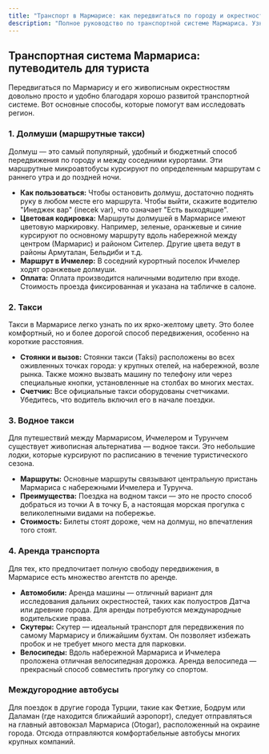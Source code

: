 ```yaml
---
title: "Транспорт в Мармарисе: как передвигаться по городу и окрестностям"
description: "Полное руководство по транспортной системе Мармариса. Узнайте все о долмушах, такси, водных такси и аренде транспорта для комфортного передвижения."
---
```


## Транспортная система Мармариса: путеводитель для туриста

Передвигаться по Мармарису и его живописным окрестностям довольно просто и удобно благодаря хорошо развитой транспортной системе. Вот основные способы, которые помогут вам исследовать регион.

### 1. Долмуши (маршрутные такси)

Долмуш — это самый популярный, удобный и бюджетный способ передвижения по городу и между соседними курортами. Эти маршрутные микроавтобусы курсируют по определенным маршрутам с раннего утра и до поздней ночи.

- **Как пользоваться:** Чтобы остановить долмуш, достаточно поднять руку в любом месте его маршрута. Чтобы выйти, скажите водителю "Инеджек вар" (inecek var), что означает "Есть выходящие".
- **Цветовая кодировка:** Маршруты долмушей в Мармарисе имеют цветовую маркировку. Например, зеленые, оранжевые и синие курсируют по основному маршруту вдоль набережной между центром (Мармарис) и районом Сителер. Другие цвета ведут в районы Армуталан, Бельдиби и т.д.
- **Маршрут в Ичмелер:** В соседний курортный поселок Ичмелер ходят оранжевые долмуши.
- **Оплата:** Оплата производится наличными водителю при входе. Стоимость проезда фиксированная и указана на табличке в салоне.

### 2. Такси

Такси в Мармарисе легко узнать по их ярко-желтому цвету. Это более комфортный, но и более дорогой способ передвижения, особенно на короткие расстояния.

- **Стоянки и вызов:** Стоянки такси (Taksi) расположены во всех оживленных точках города: у крупных отелей, на набережной, возле рынка. Также можно вызвать машину по телефону или через специальные кнопки, установленные на столбах во многих местах.
- **Счетчик:** Все официальные такси оборудованы счетчиками. Убедитесь, что водитель включил его в начале поездки.

### 3. Водное такси

Для путешествий между Мармарисом, Ичмелером и Турунчем существует живописная альтернатива — водное такси. Это небольшие лодки, которые курсируют по расписанию в течение туристического сезона.

- **Маршруты:** Основные маршруты связывают центральную пристань Мармариса с набережными Ичмелера и Турунча.
- **Преимущества:** Поездка на водном такси — это не просто способ добраться из точки А в точку Б, а настоящая морская прогулка с великолепными видами на побережье.
- **Стоимость:** Билеты стоят дороже, чем на долмуш, но впечатления того стоят.

### 4. Аренда транспорта

Для тех, кто предпочитает полную свободу передвижения, в Мармарисе есть множество агентств по аренде.

- **Автомобили:** Аренда машины — отличный вариант для исследования дальних окрестностей, таких как полуостров Датча или древние города. Для аренды потребуются международные водительские права.
- **Скутеры:** Скутер — идеальный транспорт для передвижения по самому Мармарису и ближайшим бухтам. Он позволяет избежать пробок и не требует много места для парковки.
- **Велосипеды:** Вдоль набережной Мармариса и Ичмелера проложена отличная велосипедная дорожка. Аренда велосипеда — прекрасный способ совместить прогулку со спортом.

### Междугородние автобусы

Для поездок в другие города Турции, такие как Фетхие, Бодрум или Даламан (где находится ближайший аэропорт), следует отправляться на главный автовокзал Мармариса (Otogar), расположенный на окраине города. Отсюда отправляются комфортабельные автобусы многих крупных компаний. 